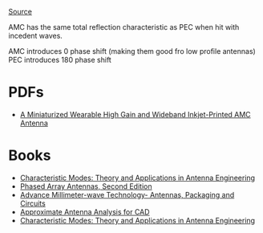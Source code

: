 [Source](https://www.hindawi.com/journals/ijap/2013/351956/)

AMC has the same total reflection characteristic as PEC when hit with incedent waves.

AMC introduces 0 phase shift (making them good fro low profile antennas)
PEC introduces 180 phase shift


# PDFs
- [A Miniaturized Wearable High Gain and Wideband Inkjet-Printed AMC Antenna][pdf1]


[pdf1]: https://pdfs.semanticscholar.org/aa70/2ee049cd8cf0d3f8945c9d0e4ca8ce2bc70a.pdf


# Books
- [Characteristic Modes: Theory and Applications in Antenna Engineering][book1]
- [Phased Array Antennas, Second Edition][book2]
- [Advance Millimeter-wave Technology- Antennas, Packaging and Circuits][book3]
- [Approximate Antenna Analysis for CAD][book4]
- [Characteristic Modes: Theory and Applications in Antenna Engineering][book5]



[book1]: https://onlinelibrary.wiley.com/doi/book/10.1002/9781119038900
[book2]: http://onlinelibrary.wiley.com/book/10.1002/9780470529188
[book3]: http://onlinelibrary.wiley.com/book/10.1002/9780470742969
[book4]: http://onlinelibrary.wiley.com/book/10.1002/9780470986394
[book5]: http://onlinelibrary.wiley.com/book/10.1002/9781119038900

